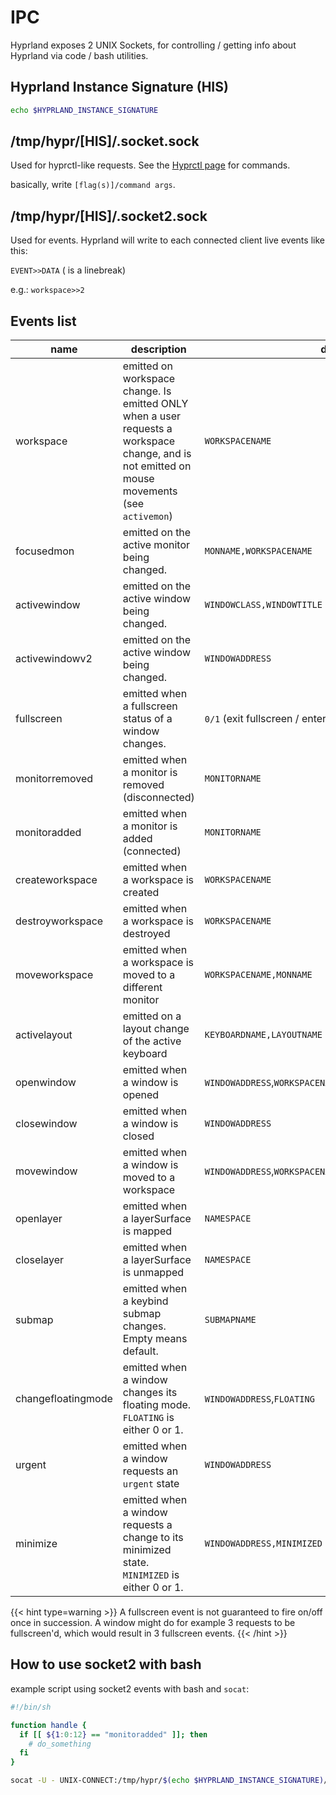 # IPC

Hyprland exposes 2 UNIX Sockets, for controlling / getting info about Hyprland via code / bash utilities.

## Hyprland Instance Signature (HIS)

```sh
echo $HYPRLAND_INSTANCE_SIGNATURE
```

## /tmp/hypr/\[HIS]/.socket.sock

Used for hyprctl-like requests. See the [Hyprctl page](Configuring/Using-hyprctl/) for commands.

basically, write `[flag(s)]/command args`.

## /tmp/hypr/\[HIS]/.socket2.sock

Used for events. Hyprland will write to each connected client live events like this:

`EVENT>>DATA` ( is a linebreak)

e.g.: `workspace>>2`

## Events list

| name               | description                                                                                                                                   | data                                                        |
| ------------------ | --------------------------------------------------------------------------------------------------------------------------------------------- | ----------------------------------------------------------- |
| workspace          | emitted on workspace change. Is emitted ONLY when a user requests a workspace change, and is not emitted on mouse movements (see `activemon`) | `WORKSPACENAME`                                             |
| focusedmon         | emitted on the active monitor being changed.                                                                                                  | `MONNAME,WORKSPACENAME`                                     |
| activewindow       | emitted on the active window being changed.                                                                                                   | `WINDOWCLASS,WINDOWTITLE`                                   |
| activewindowv2     | emitted on the active window being changed.                                                                                                   | `WINDOWADDRESS`                                             |
| fullscreen         | emitted when a fullscreen status of a window changes.                                                                                         | `0/1` (exit fullscreen / enter fullscreen)                  |
| monitorremoved     | emitted when a monitor is removed (disconnected)                                                                                              | `MONITORNAME`                                               |
| monitoradded       | emitted when a monitor is added (connected)                                                                                                   | `MONITORNAME`                                               |
| createworkspace    | emitted when a workspace is created                                                                                                           | `WORKSPACENAME`                                             |
| destroyworkspace   | emitted when a workspace is destroyed                                                                                                         | `WORKSPACENAME`                                             |
| moveworkspace      | emitted when a workspace is moved to a different monitor                                                                                      | `WORKSPACENAME,MONNAME`                                     |
| activelayout       | emitted on a layout change of the active keyboard                                                                                             | `KEYBOARDNAME,LAYOUTNAME`                                   |
| openwindow         | emitted when a window is opened                                                                                                               | `WINDOWADDRESS`,`WORKSPACENAME`,`WINDOWCLASS`,`WINDOWTITLE` |
| closewindow        | emitted when a window is closed                                                                                                               | `WINDOWADDRESS`                                             |
| movewindow         | emitted when a window is moved to a workspace                                                                                                 | `WINDOWADDRESS`,`WORKSPACENAME`                             |
| openlayer          | emitted when a layerSurface is mapped                                                                                                         | `NAMESPACE`                                                 |
| closelayer         | emitted when a layerSurface is unmapped                                                                                                       | `NAMESPACE`                                                 |
| submap             | emitted when a keybind submap changes. Empty means default.                                                                                   | `SUBMAPNAME`                                                |
| changefloatingmode | emitted when a window changes its floating mode. `FLOATING` is either 0 or 1.                                                                 | `WINDOWADDRESS`,`FLOATING`                                  |
| urgent             | emitted when a window requests an `urgent` state                                                                                              | `WINDOWADDRESS`                                             |
| minimize           | emitted when a window requests a change to its minimized state. `MINIMIZED` is either 0 or 1.                                                 | `WINDOWADDRESS,MINIMIZED`                                   |

\{{< hint type=warning >\}} A fullscreen event is not guaranteed to fire on/off once in succession. A window might do for example 3 requests to be fullscreen'd, which would result in 3 fullscreen events. \{{< /hint >\}}

## How to use socket2 with bash

example script using socket2 events with bash and `socat`:

```sh
#!/bin/sh

function handle {
  if [[ ${1:0:12} == "monitoradded" ]]; then
    # do_something
  fi
}

socat -U - UNIX-CONNECT:/tmp/hypr/$(echo $HYPRLAND_INSTANCE_SIGNATURE)/.socket2.sock | while read line; do handle $line; done
```

